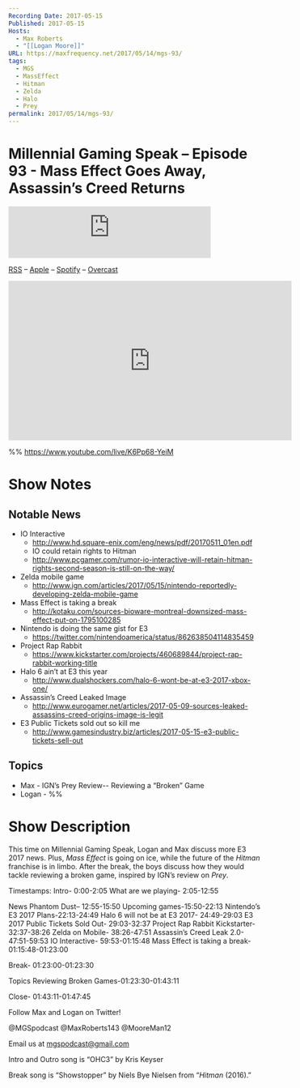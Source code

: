 ```yaml
---
Recording Date: 2017-05-15
Published: 2017-05-15
Hosts:
  - Max Roberts
  - "[[Logan Moore]]"
URL: https://maxfrequency.net/2017/05/14/mgs-93/
tags:
  - MGS
  - MassEffect
  - Hitman
  - Zelda
  - Halo
  - Prey
permalink: 2017/05/14/mgs-93/
---
```

# Millennial Gaming Speak – Episode 93 - Mass Effect Goes Away, Assassin’s Creed Returns

<iframe src="https://podcasters.spotify.com/pod/show/millennialgamingspeak/embed/episodes/Episode-93-Mass-Effect-Goes-Away--Assassins-Creed-Returns-e1adht8/a-a6ts46a" height="102px" width="400px" frameborder="0" scrolling="no"></iframe>

[RSS](https://anchor.fm/s/74aa3858/podcast/rss) – [Apple](https://podcasts.apple.com/us/podcast/episode-3-gdc-wrap-up/id1000915981?i=1000542222515) – [Spotify](https://open.spotify.com/episode/7wePXT4Bt22LWifVLx3n8y) – [Overcast](https://overcast.fm/+EtIgeWxEU)

<div class=iframe-container>
<iframe width="560" height="315" src="https://www.youtube-nocookie.com/embed/K6Pp68-YeiM?si=4zwPmHCM4qzra5Vy" title="YouTube video player" frameborder="0" allow="accelerometer; autoplay; clipboard-write; encrypted-media; gyroscope; picture-in-picture; web-share" allowfullscreen></iframe>
</div>

%%
https://www.youtube.com/live/K6Pp68-YeiM

# Show Notes

## Notable News

- IO Interactive
	- http://www.hd.square-enix.com/eng/news/pdf/20170511_01en.pdf
	- IO could retain rights to Hitman
	- http://www.pcgamer.com/rumor-io-interactive-will-retain-hitman-rights-second-season-is-still-on-the-way/ 
- Zelda mobile game
	- http://www.ign.com/articles/2017/05/15/nintendo-reportedly-developing-zelda-mobile-game 
- Mass Effect is taking a break
	- http://kotaku.com/sources-bioware-montreal-downsized-mass-effect-put-on-1795100285 
- Nintendo is doing the same gist for E3
	- https://twitter.com/nintendoamerica/status/862638504114835459 
- Project Rap Rabbit
	- https://www.kickstarter.com/projects/460689844/project-rap-rabbit-working-title 
- Halo 6 ain’t at E3 this year
	- http://www.dualshockers.com/halo-6-wont-be-at-e3-2017-xbox-one/
- Assassin’s Creed Leaked Image
	- http://www.eurogamer.net/articles/2017-05-09-sources-leaked-assassins-creed-origins-image-is-legit 
- E3 Public Tickets sold out so kill me
	- http://www.gamesindustry.biz/articles/2017-05-15-e3-public-tickets-sell-out 
## Topics

- Max - IGN’s Prey Review-- Reviewing a “Broken” Game
- Logan - %%
# Show Description

This time on Millennial Gaming Speak, Logan and Max discuss more E3 2017 news. Plus, *Mass Effect* is going on ice, while the future of the *Hitman* franchise is in limbo. After the break, the boys discuss how they would tackle reviewing a broken game, inspired by IGN’s review on *Prey*.

Timestamps:
Intro- 0:00-2:05
What are we playing- 2:05-12:55

News
Phantom Dust– 12:55-15:50
Upcoming games-15:50-22:13
Nintendo’s E3 2017 Plans-22:13-24:49
Halo 6 will not be at E3 2017- 24:49-29:03
E3 2017 Public Tickets Sold Out- 29:03-32:37
Project Rap Rabbit Kickstarter- 32:37-38:26
Zelda on Mobile- 38:26-47:51
Assassin’s Creed Leak 2.0- 47:51-59:53
IO Interactive- 59:53-01:15:48
Mass Effect is taking a break- 01:15:48-01:23:00

Break- 01:23:00-01:23:30

Topics
Reviewing Broken Games-01:23:30-01:43:11

Close- 01:43:11-01:47:45

Follow Max and Logan on Twitter!

@MGSpodcast
@MaxRoberts143
@MooreMan12

Email us at mgspodcast@gmail.com

Intro and Outro song is “OHC3” by Kris Keyser

Break song is “Showstopper” by Niels Bye Nielsen from “*Hitman* (2016).”